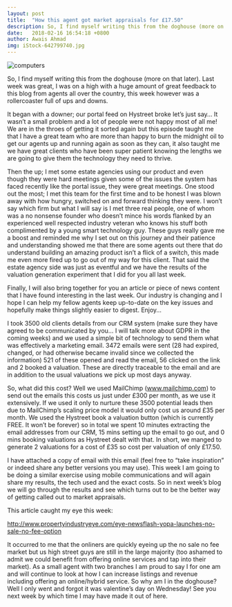 ```yaml
---
layout: post
title:  "How this agent got market appraisals for £17.50"
description: So, I find myself writing this from the doghouse (more on that later). Last week was great, I was on a high with a huge amount of great...
date:   2018-02-16 16:54:18 +0800
author: Awais Ahmad
img: iStock-642799740.jpg
---
```


![computers]({{site.url}}/images/iStock-642799740.jpg)

So, I find myself writing this from the doghouse (more on that later). Last week was great, I was on a high with a huge amount of great feedback to this blog from agents all over the country, this week however was a rollercoaster full of ups and downs.

It began with a downer; our portal feed on Hystreet broke let’s just say… It wasn’t a small problem and a lot of people were not happy most of all me! We are in the throes of getting it sorted again but this episode taught me that I have a great team who are more than happy to burn the midnight oil to get our agents up and running again as soon as they can, it also taught me we have great clients who have been super patient knowing the lengths we are going to give them the technology they need to thrive.

<!--more-->

Then the up; I met some estate agencies using our product and even though they were hard meetings given some of the issues the system has faced recently like the portal issue, they were great meetings. One stood out the most; I met this team for the first time and to be honest I was blown away with how hungry, switched on and forward thinking they were. I won’t say which firm but what I will say is I met three real people, one of whom was a no nonsense founder who doesn’t mince his words flanked by an experienced well respected industry veteran who knows his stuff both complimented by a young smart technology guy. These guys really gave me a boost and reminded me why I set out on this journey and their patience and understanding showed me that there are some agents out there that do understand building an amazing product isn’t a flick of a switch, this made me even more fired up to go out of my way for this client. That said the estate agency side was just as eventful and we have the results of the valuation generation experiment that I did for you all last week.

Finally, I will also bring together for you an article or piece of news content that I have found interesting in the last week. Our industry is changing and I hope I can help my fellow agents keep up-to-date on the key issues and hopefully make things slightly easier to digest. Enjoy…

I took 3500 old clients details from our CRM system (make sure they have agreed to be communicated by you… I will talk more about GDPR in the coming weeks) and we used a simple bit of technology to send them what was effectively a marketing email. 3472 emails were sent (28 had expired, changed, or had otherwise became invalid since we collected the information) 521 of these opened and read the email, 56 clicked on the link and 2 booked a valuation. These are directly traceable to the email and are in addition to the usual valuations we pick up most days anyway.

So, what did this cost? Well we used MailChimp (<a href="https://mailchimp.com/">www.mailchimp.com</a>) to send out the emails this costs us just under £300 per month, as we use it extensively. If we used it only to nurture these 3500 potential leads then due to MailChimp’s scaling price model it would only cost us around £35 per month. We used the Hystreet book a valuation button (which is currently FREE. It won’t be forever) so in total we spent 10 minutes extracting the email addresses from our CRM, 15 mins setting up the email to go out, and 0 mins booking valuations as Hystreet dealt with that. In short, we manged to generate 2 valuations for a cost of £35 so cost per valuation of only £17.50.

I have attached a copy of email with this email (feel free to “take inspiration” or indeed share any better versions you may use). This week I am going to be doing a similar exercise using mobile communications and will again share my results, the tech used and the exact costs. So in next week’s blog we will go through the results and see which turns out to be the better way of getting called out to market appraisals.

This article caught my eye this week:

<a href="http://www.propertyindustryeye.com/eye-newsflash-yopa-launches-no-sale-no-fee-option">http://www.propertyindustryeye.com/eye-newsflash-yopa-launches-no-sale-no-fee-option</a>

It occurred to me that the onliners are quickly eyeing up the no sale no fee market but us high street guys are still in the large majority (too ashamed to admit we could benefit from offering online services and tap into their market). As a small agent with two branches I am proud to say I for one am and will continue to look at how I can increase listings and revenue including offering an online/hybrid service. So why am I in the doghouse? Well I only went and forgot it was valentine’s day on Wednesday! See you next week by which time I may have made it out of here.
